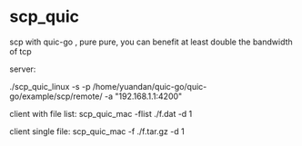 # scp_quic
scp with quic-go , pure pure, you can benefit at least double the bandwidth of tcp


server:

./scp_quic_linux -s -p /home/yuandan/quic-go/quic-go/example/scp/remote/ -a "192.168.1.1:4200"


client with file list:
scp_quic_mac -flist ./f.dat -d 1

client single file:
scp_quic_mac -f ./f.tar.gz -d 1
